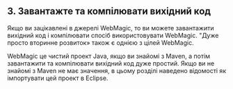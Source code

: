 ## 3. Завантажте та компілювати вихідний код

Якщо ви зацікавлені в джерелі WebMagic, то ви можете завантажити вихідний код і компілювати спосіб використовувати WebMagic. "Дуже просто вторинне розвиток» також є однією з цілей WebMagic.

WebMagic це чистий проект Java, якщо ви знайомі з Maven, а потім завантажити та компілювати вихідний код дуже простий. Якщо ви не знайомі з Maven не має значення, в цьому розділі наведено відомості як імпортувати цей проект в Eclipse.
